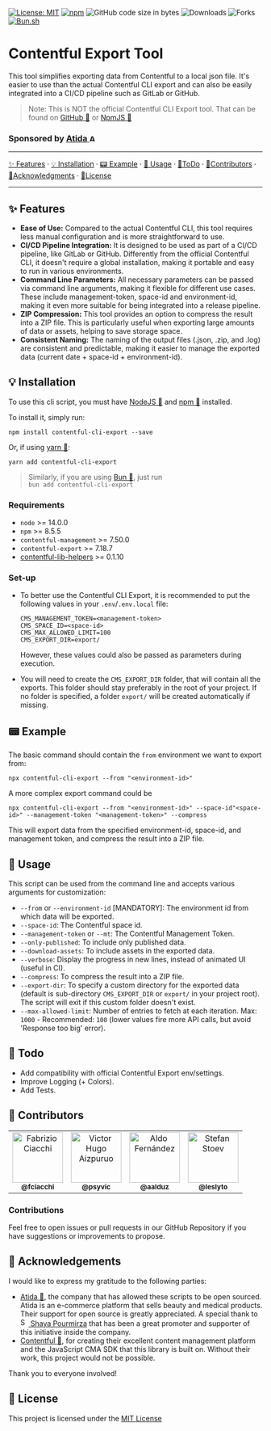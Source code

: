 [![License: MIT](https://img.shields.io/github/license/AtidaTech/contentful-cli-export)](https://opensource.org/licenses/MIT)
[![npm](https://img.shields.io/npm/v/contentful-cli-export)](https://npmjs.com/package/contentful-cli-export)
![GitHub code size in bytes](https://img.shields.io/github/languages/code-size/AtidaTech/contentful-cli-export)
![Downloads](https://img.shields.io/npm/dw/contentful-cli-export)
![Forks](https://img.shields.io/github/forks/AtidaTech/contentful-cli-export)
[![Bun.sh](https://img.shields.io/badge/bun.sh-compatible-orange)](https://bun.sh)

# Contentful Export Tool

This tool simplifies exporting data from Contentful to a local json file. It's easier to use than the actual Contentful CLI export and can also be easily integrated into a CI/CD pipeline such as GitLab or GitHub.

> Note: This is NOT the official Contentful CLI Export tool. That can be found on [GitHub 🔗](https://github.com/contentful/contentful-cli) or [NpmJS 🔗](https://www.npmjs.com/package/contentful-cli)

<h3>Sponsored by <a href="https://github.com/AtidaTech"><b>Atida</b> <img src="https://avatars.githubusercontent.com/u/127305035?s=200&v=4" width="14px;" alt="Atida" /></a></h3>

<hr />

[✨ Features](#-features) · [💡 Installation](#-installation) · [📟 Example](#-example) · [🎹 Usage](#-usage) · [📅ToDo](#-todo) · [👾Contributors](#-contributors) · [🎩Acknowledgments](#-acknowledgements) · [📄License](#-license)

<hr />

## ✨ Features

- **Ease of Use:** Compared to the actual Contentful CLI, this tool requires less manual configuration and is more straightforward to use.
- **CI/CD Pipeline Integration:** It is designed to be used as part of a CI/CD pipeline, like GitLab or GitHub. Differently from the official Contentful CLI, it doesn't require a global installation, making it portable and easy to run in various environments.
- **Command Line Parameters:** All necessary parameters can be passed via command line arguments, making it flexible for different use cases. These include management-token, space-id and environment-id, making it even more suitable for being integrated into a release pipeline.
- **ZIP Compression:** This tool provides an option to compress the result into a ZIP file. This is particularly useful when exporting large amounts of data or assets, helping to save storage space.
- **Consistent Naming:** The naming of the output files (.json, .zip, and .log) are consistent and predictable, making it easier to manage the exported data (current date + space-id + environment-id).

## 💡 Installation

To use this cli script, you must have [NodeJS 🔗](https://nodejs.org/) and [npm 🔗](http://npmjs.org) installed.

To install it, simply run:

```shell
npm install contentful-cli-export --save
```

Or, if using [yarn 🔗](https://yarnpkg.com/lang/en/):

```shell
yarn add contentful-cli-export
```

> Similarly, if you are using [Bun 🔗](https://bun.sh), just run<br />`bun add contentful-cli-export`

### Requirements

* `node` >= 14.0.0
* `npm` >= 8.5.5
* `contentful-management` >= 7.50.0 
* `contentful-export` >= 7.18.7
* [contentful-lib-helpers](https://www.npmjs.com/package/contentful-lib-helpers) >= 0.1.10

### Set-up

* To better use the Contentful CLI Export, it is recommended to put the following values in your `.env`/`.env.local` file:

    ```shell
    CMS_MANAGEMENT_TOKEN=<management-token>
    CMS_SPACE_ID=<space-id>
    CMS_MAX_ALLOWED_LIMIT=100
    CMS_EXPORT_DIR=export/
    ```

    However, these values could also be passed as parameters during execution.

* You will need to create the `CMS_EXPORT_DIR` folder, that will contain all the exports. This folder should stay preferably in the root of your project. 
If no folder is specified, a folder `export/` will be created automatically if missing.

## 📟 Example

The basic command should contain the `from` environment we want to export from:

```shell
npx contentful-cli-export --from "<environment-id>"
```

A more complex export command could be

```shell
npx contentful-cli-export --from "<environment-id>" --space-id"<space-id>" --management-token "<management-token>" --compress
```

This will export data from the specified environment-id, space-id, and management token, and compress the result into a ZIP file.

## 🎹 Usage

This script can be used from the command line and accepts various arguments for customization:

* `--from` or `--environment-id` [MANDATORY]: The environment id from which data will be exported.
* `--space-id`: The Contentful space id.
* `--management-token` or `--mt`: The Contentful Management Token.
* `--only-published`: To include only published data.
* `--download-assets`: To include assets in the exported data.
* `--verbose`: Display the progress in new lines, instead of animated UI (useful in CI).
* `--compress`: To compress the result into a ZIP file.
* `--export-dir`: To specify a custom directory for the exported data (default is sub-directory `CMS_EXPORT_DIR` or `export/` in your project root). The script will exit if this custom folder doesn't exist.
* `--max-allowed-limit`: Number of entries to fetch at each iteration. Max: `1000` - Recommended: `100` (lower values fire more API calls, but avoid 'Response too big' error).

## 📅 Todo

* Add compatibility with official Contentful Export env/settings.
* Improve Logging (+ Colors).
* Add Tests.

## 👾 Contributors

<table>
  <tr>
    <td align="center"><a href="https://github.com/fciacchi"><img src="https://images.weserv.nl/?url=avatars.githubusercontent.com/u/58506?v=4&h=100&w=100&fit=cover&mask=circle&maxage=7d" width="100px;" alt="Fabrizio Ciacchi" /><br /><sub><b>@fciacchi</b></sub></a><br /></td>
    <td align="center"><a href="https://github.com/psyvic"><img src="https://images.weserv.nl/?url=avatars.githubusercontent.com/u/29251597?v=4&h=100&w=100&fit=cover&mask=circle&maxage=7d" width="100px;" alt="Victor Hugo Aizpuruo" /><br /><sub><b>@psyvic</b></sub></a><br /></td>
    <td align="center"><a href="https://github.com/aalduz"><img src="https://images.weserv.nl/?url=avatars.githubusercontent.com/u/11409770?v=4&h=100&w=100&fit=cover&mask=circle&maxage=7d" width="100px;" alt="Aldo Fernández" /><br /><sub><b>@aalduz</b></sub></a><br /></td>
    <td align="center"><a href="https://github.com/leslyto"><img src="https://images.weserv.nl/?url=avatars.githubusercontent.com/u/4264812?v=4&h=100&w=100&fit=cover&mask=circle&maxage=7d" width="100px;" alt="Stefan Stoev" /><br /><sub><b>@leslyto</b></sub></a><br /></td>
  </tr>
</table>

### Contributions
Feel free to open issues or pull requests in our GitHub Repository if you have suggestions or improvements to propose.

## 🎩 Acknowledgements

I would like to express my gratitude to the following parties:

- [Atida 🔗](https://www.atida.com/), the company that has allowed these scripts to be open sourced. Atida is an e-commerce platform that sells beauty and medical products. Their support for open source is greatly appreciated. A special thank to <a href="https://github.com/shoopi"><img src="https://images.weserv.nl/?url=avatars.githubusercontent.com/u/1385372?v=4&h=16&w=16&fit=cover&mask=circle&maxage=7d" width="16px;" alt="Shaya Pourmirza" /> Shaya Pourmirza</a> that has been a great promoter and supporter of this initiative inside the company.
- [Contentful 🔗](https://www.contentful.com/), for creating their excellent content management platform and the JavaScript CMA SDK that this library is built on. Without their work, this project would not be possible.

Thank you to everyone involved!

## 📄 License
This project is licensed under the [MIT License](LICENSE)
